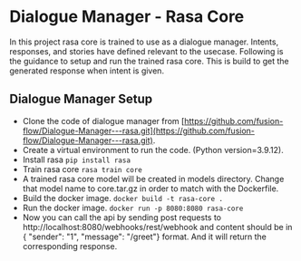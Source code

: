 # Dialogue Manager - Rasa Core

In this project rasa core is trained to use as a dialogue manager. Intents, responses, and stories have defined relevant to the usecase. Following is the guidance to setup and run the trained rasa core. This is build to get the generated response when intent is given.

## Dialogue Manager Setup

* Clone the code of dialogue manager from [https://github.com/fusion-flow/Dialogue-Manager---rasa.git](https://github.com/fusion-flow/Dialogue-Manager---rasa.git).
* Create a virtual environment to run the code. (Python version=3.9.12).
* Install rasa
      `pip install rasa`
* Train rasa core
      `rasa train core`
* A trained rasa core model will be created in models directory. Change that model name to core.tar.gz in order to match with the Dockerfile.
* Build the docker image.
      `docker build -t rasa-core .`
* Run the docker image.
      `docker run -p 8080:8080 rasa-core`
* Now you can call the api by sending post requests to http://localhost:8080/webhooks/rest/webhook and content should be in { "sender": "1", "message": "/greet"} format. And it will return the corresponding response.
